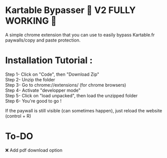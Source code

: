 # Kartable Bypasser 🤝 V2 FULLY WORKING 🤝
  
A simple chrome extension that you can use to easily bypass Kartable.fr paywalls/copy and paste protection.
  
# Installation Tutorial : 
  
Step 1- Click on "Code", then "Download Zip"  
Step 2- Unzip the folder  
Step 3- Go to chrome://extensions/ (for chrome browsers)  
Step 4- Activate "developper mode"  
Step 5- Click on "load unpacked", then load the unzipped folder    
Step 6- You're good to go !  
  
If the paywall is still visible (can sometimes happen), just reload the website (control + R)  
  
# To-DO  
  
❌ Add pdf download option
